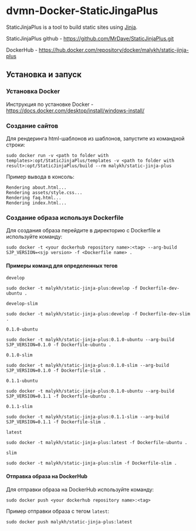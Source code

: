 # dvmn-Docker-StaticJingaPlus

StaticJinjaPlus is a tool to build static sites using [Jinja](https://jinja.palletsprojects.com/).

StaticJinjaPlus github - https://github.com/MrDave/StaticJinjaPlus.git

DockerHub - https://hub.docker.com/repository/docker/malykh/static-jinja-plus

## Установка и запуск

### Установка Docker
Инструкция по установке Docker - https://docs.docker.com/desktop/install/windows-install/

### Создание сайтов
Для рендеринга html-шаблонов из шаблонов, запустите из командной строки:

```
sudo docker run -v <path to folder with templates>:opt/StaticJinjaPlus/templates -v <path to folder with result>:opt/StaticJinjaPlus/build --rm malykh/static-jinja-plus
```

Пример вывода в консоль:
```
Rendering about.html...
Rendering assets/style.css...
Rendering faq.html...
Rendering index.html...
```

### Создание образа иcпользуя Dockerfile

Для сoздания образа перейдите в директорию с Dockerfile и используйте команду:
```
sudo docker -t <your dockerhub repository name>:<tag> --arg-build SJP_VERSION=<sjp version> -f <Dockerfile name> .
```

#### Примеры команд для определенных тегов

`develop`
```
sudo docker -t malykh/static-jinja-plus:develop -f Dockerfile-dev-ubuntu .
```

`develop-slim`
```
sudo docker -t malykh/static-jinja-plus:develop -f Dockerfile-dev-slim .
```

`0.1.0-ubuntu`
```
sudo docker -t malykh/static-jinja-plus:0.1.0-ubuntu --arg-build SJP_VERSION=0.1.0 -f Dockerfile-ubuntu .
```

`0.1.0-slim`
```
sudo docker -t malykh/static-jinja-plus:0.1.0-slim --arg-build SJP_VERSION=0.1.0 -f Dockerfile-slim .
```

`0.1.1-ubuntu`
```
sudo docker -t malykh/static-jinja-plus:0.1.0-ubuntu --arg-build SJP_VERSION=0.1.1 -f Dockerfile-ubuntu .
```

`0.1.1-slim`
```
sudo docker -t malykh/static-jinja-plus:0.1.1-slim --arg-build SJP_VERSION=0.1.1 -f Dockerfile-slim .
```

`latest`
```
sudo docker -t malykh/static-jinja-plus:latest -f Dockerfile-ubuntu .
```

`slim`
```
sudo docker -t malykh/static-jinja-plus:slim -f Dockerfile-slim .
```

#### Отправка образа на DockerHub
Для отправки образа на DockerHub используйте команду:
```
sudo docker push <your dockerhub repository name>:<tag>
```

Пример отправки образа с тегом `latest`:
```
sudo docker push malykh/static-jinja-plus:latest
```
